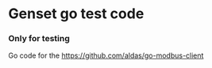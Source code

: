# Genset go test code
### Only for testing

Go code for the https://github.com/aldas/go-modbus-client
